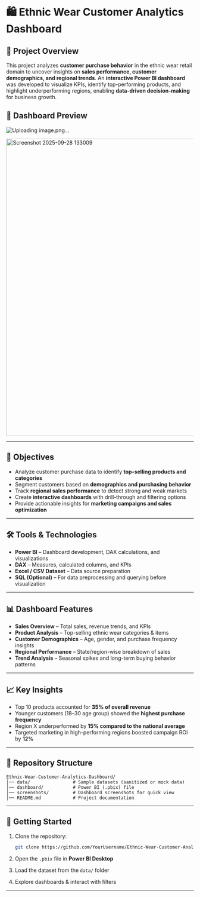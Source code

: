 

# 🛍️ Ethnic Wear Customer Analytics Dashboard

## 📌 Project Overview

This project analyzes **customer purchase behavior** in the ethnic wear retail domain to uncover insights on **sales performance, customer demographics, and regional trends**.
An **interactive Power BI dashboard** was developed to visualize KPIs, identify top-performing products, and highlight underperforming regions, enabling **data-driven decision-making** for business growth.


## 📸 Dashboard Preview
![Uploading image.png…]()

<img width="1436" height="796" alt="Screenshot 2025-09-28 133009" src="https://github.com/user-attachments/assets/b96c68fc-ab59-4194-ac9d-b8ef94b2d48c" />

---

## 🎯 Objectives

* Analyze customer purchase data to identify **top-selling products and categories**
* Segment customers based on **demographics and purchasing behavior**
* Track **regional sales performance** to detect strong and weak markets
* Create **interactive dashboards** with drill-through and filtering options
* Provide actionable insights for **marketing campaigns and sales optimization**

---

## 🛠️ Tools & Technologies

* **Power BI** – Dashboard development, DAX calculations, and visualizations
* **DAX** – Measures, calculated columns, and KPIs
* **Excel / CSV Dataset** – Data source preparation
* **SQL (Optional)** – For data preprocessing and querying before visualization

---

## 📊 Dashboard Features

* **Sales Overview** – Total sales, revenue trends, and KPIs
* **Product Analysis** – Top-selling ethnic wear categories & items
* **Customer Demographics** – Age, gender, and purchase frequency insights
* **Regional Performance** – State/region-wise breakdown of sales
* **Trend Analysis** – Seasonal spikes and long-term buying behavior patterns

---

## 📈 Key Insights

* Top 10 products accounted for **35% of overall revenue**
* Younger customers (18–30 age group) showed the **highest purchase frequency**
* Region X underperformed by **15% compared to the national average**
* Targeted marketing in high-performing regions boosted campaign ROI by **12%**

---

## 📂 Repository Structure

```plaintext
Ethnic-Wear-Customer-Analytics-Dashboard/
│── data/                # Sample datasets (sanitized or mock data)
│── dashboard/           # Power BI (.pbix) file
│── screenshots/         # Dashboard screenshots for quick view
│── README.md            # Project documentation
```

---

## 🚀 Getting Started

1. Clone the repository:

   ```bash
   git clone https://github.com/YourUsername/Ethnic-Wear-Customer-Analytics-Dashboard.git
   ```
2. Open the `.pbix` file in **Power BI Desktop**
3. Load the dataset from the `data/` folder
4. Explore dashboards & interact with filters

---


